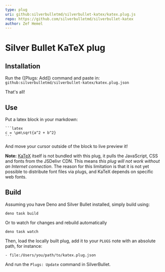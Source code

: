 ```yaml
---
type: plug
uri: github:silverbulletmd/silverbullet-katex/katex.plug.js
repo: https://github.com/silverbulletmd/silverbullet-katex
author: Zef Hemel
---
```


<!-- #include [[https://raw.githubusercontent.com/silverbulletmd/silverbullet-katex/main/README.md]] -->
# Silver Bullet KaTeX plug

## Installation
Run the {[Plugs: Add]} command and paste in: `github:silverbulletmd/silverbullet-katex/katex.plug.json`

That's all!

## Use

Put a latex block in your markdown:

    ```latex
    c = \pm\sqrt{a^2 + b^2}
    ```

And move your cursor outside of the block to live preview it!

**Note:** [KaTeX](https://katex.org) itself is not bundled with this plug, it pulls the JavaScript, CSS and fonts from the JSDelivr CDN. This means _this plug will not work without an Internet connection_. The reason for this limitation is that it is not yet possible to distribute font files via plugs, and KaTeX depends on specific web fonts.

## Build
Assuming you have Deno and Silver Bullet installed, simply build using:

```shell
deno task build
```

Or to watch for changes and rebuild automatically

```shell
deno task watch
```

Then, load the locally built plug, add it to your `PLUGS` note with an absolute path, for instance:

```
- file:/Users/you/path/to/katex.plug.json
```

And run the `Plugs: Update` command in SilverBullet.
<!-- /include -->
